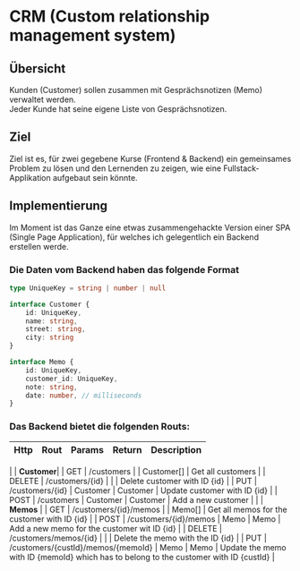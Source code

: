 # CRM (Custom relationship management system)

## Übersicht
Kunden (Customer) sollen zusammen mit Gesprächsnotizen (Memo) verwaltet werden.  
Jeder Kunde hat seine eigene Liste von Gesprächsnotizen.

## Ziel
Ziel ist es, für zwei gegebene Kurse (Frontend & Backend) ein gemeinsames Problem zu lösen und den Lernenden zu zeigen, wie eine Fullstack-Applikation aufgebaut sein könnte.

## Implementierung

Im Moment ist das Ganze eine etwas zusammengehackte Version einer SPA (Single Page Application), für welches ich gelegentlich ein Backend erstellen werde.

### Die Daten vom Backend haben das folgende Format
```typescript
type UniqueKey = string | number | null

interface Customer {
    id: UniqueKey,
    name: string,
    street: string,
	city: string
}

interface Memo {
    id: UniqueKey,
    customer_id: UniqueKey,
    note: string,
    date: number, // milliseconds
}
```

### Das Backend bietet die folgenden Routs:

| Http   | Rout                              | Params   | Return     | Description                                                                           |
|--------|-----------------------------------|----------|------------|---------------------------------------------------------------------------------------|
|
| **Customer**|
| GET    | /customers                        |          | Customer[] | Get all customers                                                                     |
| DELETE | /customers/{id}                   |          |            | Delete customer with ID {id}                                                          |
| PUT    | /customers/{id}                   | Customer | Customer   | Update customer with ID {id}                                                          |
| POST   | /customers                        | Customer | Customer   | Add a new customer                                                                    |
|
| **Memos**  |
| GET    | /customers/{id}/memos             |          | Memo[]     | Get all memos for the customer with ID {id}                                           |
| POST   | /customers/{id}/memos             | Memo     | Memo       | Add a new memo for the customer wit ID {id}                                           |
| DELETE | /customers/memos/{id}             |          |            | Delete the memo with the ID {id}                                                      |
| PUT    | /customers/{custId}/memos/{memoId} | Memo     | Memo       | Update the memo with ID {memoId} which has to belong to the customer with ID {custId} |

